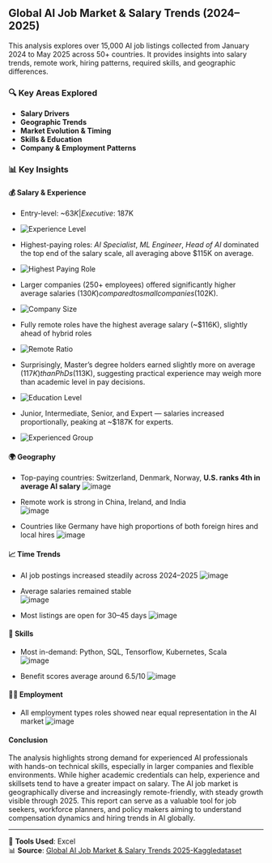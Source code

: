 ## Global AI Job Market & Salary Trends (2024–2025)

This analysis explores over 15,000 AI job listings collected from January 2024 to May 2025 across 50+ countries. It provides insights into salary trends, remote work, hiring patterns, required skills, and geographic differences.

### 🔍 Key Areas Explored
- **Salary Drivers**
- **Geographic Trends**
- **Market Evolution & Timing**
- **Skills & Education**
- **Company & Employment Patterns**

### 📊 Key Insights

#### 💰 Salary & Experience
- Entry-level: ~$63K | Executive: ~$187K  
- ![Experience Level](https://github.com/user-attachments/assets/eccf2279-23f5-4f54-92c6-e7db2831b703)
  
- Highest-paying roles: *AI Specialist*, *ML Engineer*, *Head of AI* dominated the top end of the salary scale, all averaging above $115K on average.
- ![Highest Paying Role](https://github.com/user-attachments/assets/6ed62610-02f8-42a6-aae6-13bee08b76b7)
  
- Larger companies (250+ employees) offered significantly higher average salaries ($130K) compared to small companies ($102K).
- ![Company Size](https://github.com/user-attachments/assets/e4636e96-911a-41f4-aff2-b9ac118d4de6)
  
- Fully remote roles have the highest average salary (~$116K), slightly ahead of hybrid roles
- ![Remote Ratio](https://github.com/user-attachments/assets/5c97532a-220a-4a62-98d8-ba3b25cfde9c)
  
- Surprisingly, Master’s degree holders earned slightly more on average ($117K) than PhDs ($113K), suggesting practical experience may weigh more than academic level in pay decisions.
- ![Education Level](https://github.com/user-attachments/assets/40c1ca01-06dd-46da-bb8a-9e02f082f415)
  
- Junior, Intermediate, Senior, and Expert — salaries increased proportionally, peaking at ~$187K for experts.
- ![Experienced Group](https://github.com/user-attachments/assets/f92016a6-0767-4ed4-be0b-7ef0ab5e283c)


#### 🌍 Geography
- Top-paying countries: Switzerland, Denmark, Norway, **U.S. ranks 4th in average AI salary** 
![image](https://github.com/user-attachments/assets/912ccb63-b568-4dab-af3a-4dcdc226f950)

- Remote work is strong in China, Ireland, and India  
![image](https://github.com/user-attachments/assets/9450af6d-5a24-48da-b714-1973fb79042a)

- Countries like Germany have high proportions of both foreign hires and local hires
![image](https://github.com/user-attachments/assets/d3d9b6dd-cadf-4bb2-bf19-42262caf5b4f)


#### 📈 Time Trends
- AI job postings increased steadily across 2024–2025
![image](https://github.com/user-attachments/assets/43603aa1-2dc0-479b-a4cc-56e3cb890d84)
  
- Average salaries remained stable  
![image](https://github.com/user-attachments/assets/5acb3770-b34b-415d-b804-1e4df4a4d921)

- Most listings are open for 30–45 days
![image](https://github.com/user-attachments/assets/3f092f44-ebd9-42bf-9844-2b1b36fbd8f0)


#### 🧠 Skills
- Most in-demand: Python, SQL, Tensorflow, Kubernetes, Scala  
![image](https://github.com/user-attachments/assets/fb9f8fd5-6b88-408d-ba14-a2634d77fc75)

- Benefit scores average around 6.5/10
![image](https://github.com/user-attachments/assets/5899c993-c7d4-4a83-8199-3a1c473744c8)


#### 🧑‍💼 Employment
- All employment types roles showed near equal representation in the AI market
![image](https://github.com/user-attachments/assets/4e03ac04-fff6-448f-b60b-910f8237438c)


#### Conclusion
The analysis highlights strong demand for experienced AI professionals with hands-on technical skills, especially in larger companies and flexible environments. While higher academic credentials can help, experience and skillsets tend to have a greater impact on salary. The AI job market is geographically diverse and increasingly remote-friendly, with steady growth visible through 2025.
This report can serve as a valuable tool for job seekers, workforce planners, and policy makers aiming to understand compensation dynamics and hiring trends in AI globally.

---

📁 **Tools Used**: Excel  
📊 **Source**: [Global AI Job Market & Salary Trends 2025-Kaggledataset]((https://www.kaggle.com/datasets/bismasajjad/global-ai-job-market-and-salary-trends-2025))

